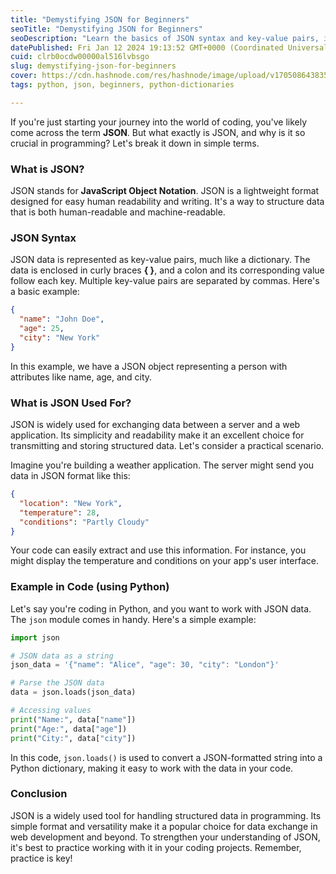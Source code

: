 ```yaml
---
title: "Demystifying JSON for Beginners"
seoTitle: "Demystifying JSON for Beginners"
seoDescription: "Learn the basics of JSON syntax and key-value pairs, important for data exchange in web development. Enhance your coding skills with a Python example."
datePublished: Fri Jan 12 2024 19:13:52 GMT+0000 (Coordinated Universal Time)
cuid: clrb0ocdw00000al516lvbsgo
slug: demystifying-json-for-beginners
cover: https://cdn.hashnode.com/res/hashnode/image/upload/v1705086438358/973a13b8-fe82-40d2-b2a8-18eb37ca7a96.png
tags: python, json, beginners, python-dictionaries

---
```


If you're just starting your journey into the world of coding, you've likely come across the term **JSON**. But what exactly is JSON, and why is it so crucial in programming? Let's break it down in simple terms.

### **What is JSON?**

JSON stands for **JavaScript Object Notation**. JSON is a lightweight format designed for easy human readability and writing. It's a way to structure data that is both human-readable and machine-readable.

### **JSON Syntax**

JSON data is represented as key-value pairs, much like a dictionary. The data is enclosed in curly braces **{ }**, and a colon and its corresponding value follow each key. Multiple key-value pairs are separated by commas. Here's a basic example:

```json
{
  "name": "John Doe",
  "age": 25,
  "city": "New York"
}
```

In this example, we have a JSON object representing a person with attributes like name, age, and city.

### **What is JSON Used For?**

JSON is widely used for exchanging data between a server and a web application. Its simplicity and readability make it an excellent choice for transmitting and storing structured data. Let's consider a practical scenario.

Imagine you're building a weather application. The server might send you data in JSON format like this:

```json
{
  "location": "New York",
  "temperature": 28,
  "conditions": "Partly Cloudy"
}
```

Your code can easily extract and use this information. For instance, you might display the temperature and conditions on your app's user interface.

### **Example in Code (using Python)**

Let's say you're coding in Python, and you want to work with JSON data. The `json` module comes in handy. Here's a simple example:

```python
import json

# JSON data as a string
json_data = '{"name": "Alice", "age": 30, "city": "London"}'

# Parse the JSON data
data = json.loads(json_data)

# Accessing values
print("Name:", data["name"])
print("Age:", data["age"])
print("City:", data["city"])
```

In this code, `json.loads()` is used to convert a JSON-formatted string into a Python dictionary, making it easy to work with the data in your code.

### **Conclusion**

JSON is a widely used tool for handling structured data in programming. Its simple format and versatility make it a popular choice for data exchange in web development and beyond. To strengthen your understanding of JSON, it's best to practice working with it in your coding projects. Remember, practice is key!